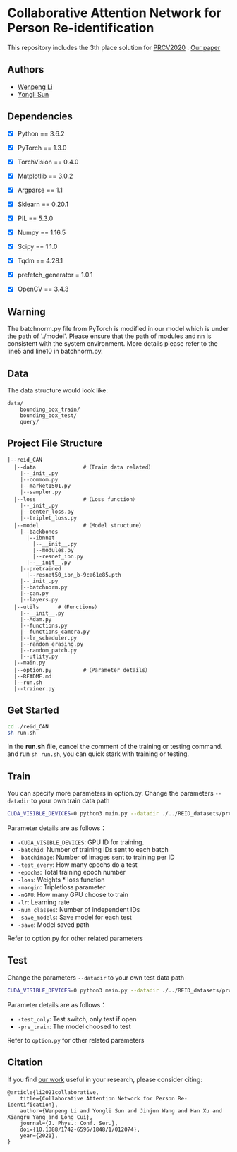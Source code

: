 # Collaborative Attention Network for Person Re-identification

This repository includes the 3th place solution for [PRCV2020](https://lsprc.github.io/) .
[Our paper](https://iopscience.iop.org/article/10.1088/1742-6596/1848/1/012074)

## Authors
- [Wenpeng Li](https://blog.csdn.net/lwplwf)
- [Yongli Sun](https://github.com/yonger001)

## Dependencies

- [x] Python == 3.6.2
- [x] PyTorch == 1.3.0
- [x] TorchVision == 0.4.0
- [x] Matplotlib == 3.0.2
- [x] Argparse == 1.1
- [x] Sklearn == 0.20.1
- [x] PIL == 5.3.0
- [x] Numpy == 1.16.5
- [x] Scipy == 1.1.0
- [x] Tqdm == 4.28.1
- [x] prefetch_generator = 1.0.1
- [x] OpenCV == 3.4.3


## Warning
The batchnorm.py file from PyTorch is modified in our model which is under the path of './model'.
Please ensure that the path of modules and nn is consistent with the system environment. More details please refer to the line5 and line10 in batchnorm.py.


## Data
The data structure would look like:
```
data/
    bounding_box_train/
    bounding_box_test/
    query/
```

## Project File Structure
```
|--reid_CAN
  |--data               #（Train data related）
    |--_init_.py
    |--commom.py
    |--market1501.py
    |--sampler.py
  |--loss               #（Loss function）
    |--_init_.py
    |--center_loss.py
    |--triplet_loss.py
  |--model              #（Model structure）
    |--backbones
      |--ibnnet
        |--__init__.py
        |--modules.py
        |--resnet_ibn.py
      |--__init__.py
    |--pretrained
      |--resnet50_ibn_b-9ca61e85.pth
    |--_init_.py
    |--batchnorm.py
    |--can.py
    |--layers.py
  |--utils		#（Functions）
    |--__init__.py
    |--Adam.py
    |--functions.py
    |--functions_camera.py
    |--lr_scheduler.py
    |--random_erasing.py
    |--random_patch.py
    |--utlity.py
  |--main.py
  |--option.py          #（Parameter details）
  |--README.md
  |--run.sh
  |--trainer.py
```

## Get Started

```bash
cd ./reid_CAN
sh run.sh
```
In the **run.sh** file, cancel the comment of the training or testing command.
and  run `sh run.sh`, you can quick stark with training or testing.

## Train
You can specify more parameters in option.py.
Change the parameters `--datadir` to your own train data path

```bash
CUDA_VISIBLE_DEVICES=0 python3 main.py --datadir ./../REID_datasets/prcv2020_v2 --backbone_name resnet50_ibn_b --batchid 8 --batchimage 4 --batchtest 16 --test_every 10 --epochs 601 --loss 1*CrossEntropy_Loss+1*Triplet_Loss+0.0005*Center_Loss --margin 1.3 --nGPU 1 --lr 3.5e-4 --optimizer ADAM_GCC --reset --amsgrad --num_classes 1295 --height 384 --width 192 --save_models --save prcv2020_train_v2-can
```

Parameter details are as follows：
- `-CUDA_VISIBLE_DEVICES`:  GPU ID for training.
- `-batchid`: Number of training IDs sent to each batch
- `-batchimage`: Number of images sent to training per ID
- `-test_every`: How many epochs do a test
- `-epochs`: Total training epoch number
- `-loss`: Weights * loss function 
- `-margin`: Tripletloss parameter
- `-nGPU`: How many GPU choose to train
- `-lr`: Learning rate
- `-num_classes`: Number of independent IDs
- `-save_models`: Save model for each test
- `-save`: Model saved path

Refer to option.py for other related parameters

## Test
Change the parameters `--datadir` to your own test data path

```bash
CUDA_VISIBLE_DEVICES=0 python3 main.py --datadir ./../REID_datasets/prcv2020_v2 --backbone_name resnet50_ibn_a --margin 1.3 --nGPU 1 --test_only --resume 0 --pre_train model_best.pt --batchtest 16 --num_classes 1295 --height 384 --width 192 --save test-prcv2020_v2_can
```

Parameter details are as follows：
- `-test_only`: Test switch, only test if open
- `-pre_train`: The model choosed to test

Refer to `option.py` for other related parameters


## Citation
If you find [our work](https://iopscience.iop.org/article/10.1088/1742-6596/1848/1/012074) useful in your research, please consider citing:
````
@article{li2021collaborative,
    title={Collaborative Attention Network for Person Re-identification},
    author={Wenpeng Li and Yongli Sun and Jinjun Wang and Han Xu and Xiangru Yang and Long Cui},
    journal={J. Phys.: Conf. Ser.},
    doi={10.1088/1742-6596/1848/1/012074},
    year={2021},
}
````
